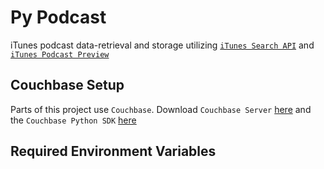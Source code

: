 # Py Podcast

iTunes podcast data-retrieval and storage utilizing [`iTunes Search API`](https://affiliate.itunes.apple.com/resources/documentation/itunes-store-web-service-search-api/) and [`iTunes Podcast Preview`](https://itunes.apple.com/us/genre/podcasts/id26?mt=2)

## Couchbase Setup

Parts of this project use `Couchbase`.  Download `Couchbase Server` [here](https://www.couchbase.com/downloads) and the `Couchbase Python SDK` [here](https://developer.couchbase.com/documentation/server/4.0/sdks/python-2.0/download-links.html#download-and-apiref)

## Required Environment Variables 
